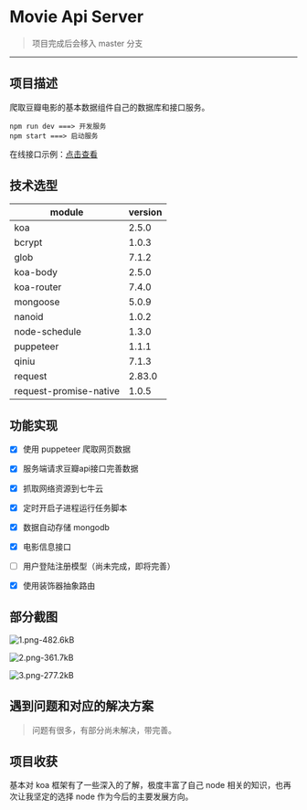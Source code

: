 # Movie Api Server

> 项目完成后会移入 master 分支

---

## 项目描述

爬取豆瓣电影的基本数据组件自己的数据库和接口服务。

```
npm run dev ===> 开发服务
npm start ===> 启动服务
```

在线接口示例：[点击查看](https://www.newfq.com/doubanapi/movies)

## 技术选型

|module|version|
|--|--|
|koa|2.5.0|
|bcrypt|1.0.3|
|glob|7.1.2|
|koa-body|2.5.0|
|koa-router|7.4.0|
|mongoose|5.0.9|
|nanoid|1.0.2|
|node-schedule|1.3.0|
|puppeteer|1.1.1|
|qiniu|7.1.3|
|request|2.83.0|
|request-promise-native|1.0.5|


## 功能实现

- [x] 使用 puppeteer 爬取网页数据
- [x] 服务端请求豆瓣api接口完善数据
- [x] 抓取网络资源到七牛云
- [x] 定时开启子进程运行任务脚本
- [x] 数据自动存储 mongodb
- [x] 电影信息接口
- [ ] 用户登陆注册模型（尚未完成，即将完善）
- [x] 使用装饰器抽象路由


## 部分截图

![1.png-482.6kB](http://static.zybuluo.com/maxlasting/8y49gqmjji743byo1dfzime7/1.png)

![2.png-361.7kB](http://static.zybuluo.com/maxlasting/h0yezhrrm0tmuhcwbkme3ypf/2.png)


![3.png-277.2kB](http://static.zybuluo.com/maxlasting/nkky39nltr4hwo2i1owwvsh0/3.png)


## 遇到问题和对应的解决方案

> 问题有很多，有部分尚未解决，带完善。



## 项目收获

基本对 koa 框架有了一些深入的了解，极度丰富了自己 node 相关的知识，也再次让我坚定的选择 node 作为今后的主要发展方向。